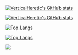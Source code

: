 [![VerticalHeretic's GitHub stats](https://github-readme-stats.vercel.app/api?username=VerticalHeretic&show_icons=true&theme=catppuccin_mocha)](https://github.com/anuraghazra/github-readme-stats#gh-dark-mode-only)

[![VerticalHeretic's GitHub stats](https://github-readme-stats.vercel.app/api?username=VerticalHeretic&show_icons=true&theme=catppuccin_latte )](https://github.com/anuraghazra/github-readme-stats#gh-light-mode-only)

[![Top Langs](https://github-readme-stats.vercel.app/api/top-langs/?username=VerticalHeretic&hide=jupyter%20notebook&theme=catppuccin_mocha)](https://github.com/anuraghazra/github-readme-stats#gh-dark-mode-only)

[![Top Langs](https://github-readme-stats.vercel.app/api/top-langs/?username=VerticalHeretic&hide=jupyter%20notebook&theme=catppuccin_latte )](https://github.com/anuraghazra/github-readme-stats#gh-light-mode-only)

[![](https://visitcount.itsvg.in/api?id=VerticalHeretic&label=Profile%20Views&color=12&icon=5&pretty=true)](https://visitcount.itsvg.in)

<!--
**VerticalHeretic/VerticalHeretic** is a ✨ _special_ ✨ repository because its `README.md` (this file) appears on your GitHub profile.

Here are some ideas to get you started:

- 🔭 I’m currently working on ...
- 🌱 I’m currently learning ...
- 👯 I’m looking to collaborate on ...
- 🤔 I’m looking for help with ...
- 💬 Ask me about ...
- 📫 How to reach me: ...
- 😄 Pronouns: ...
- ⚡ Fun fact: ...
-->
